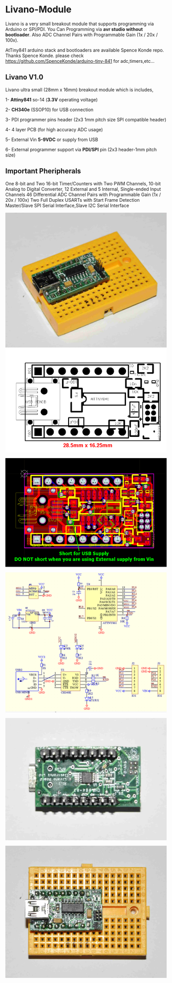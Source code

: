 # Livano-Module

Livano is a very small breakout module that supports programming via Arduino or SPI/PDI.
You Can Programming via **avr studio without  bootloader**.
Also ADC Channel Pairs with Programmable Gain (1x / 20x / 100x).

AtTiny841 arduino stack and bootloaders are available Spence Konde repo. Thanks Spence Konde.
please check https://github.com/SpenceKonde/arduino-tiny-841 for adc,timers,etc...

Livano V1.0
---------------

Livano ultra small (28mm x 16mm) breakout module which is includes,

1- **Attiny841** so-14   (**3.3V** operating voltage)

2- **CH340e** (SSOP10) for USB connection

3- PDI programmer pins header (2x3 1mm pitch size SPI compatible header)

4- 4 layer PCB (for high accuracy ADC usage)

5- External Vin **5-9VDC** or supply from USB

6- External programmer support via **PDI/SPI** pin (2x3 header-1mm pitch size)

Important Pheripherals
-------------------------
One 8-bit and Two 16-bit Timer/Counters with Two PWM Channels, 10-bit Analog to Digital Converter, 12 External and 5 Internal, Single-ended Input Channels
46 Differential ADC Channel Pairs with Programmable Gain (1x / 20x / 100x)
Two Full Duplex USARTs with Start Frame Detection
Master/Slave SPI Serial Interface,Slave I2C Serial Interface

![GitHub Logo](/_dsc5287.jpg) ![GitHub Logo](/livano_r1.bmp)

![GitHub Logo](/livano_pcb_r10.bmp)

![GitHub Logo](/livano_sch_r1.bmp)

![GitHub Logo](/_dsc5289.jpg)

![GitHub Logo](/_dsc5290.jpg)
